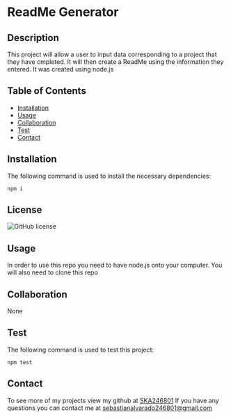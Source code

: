 # ReadMe Generator
  ## Description
  This project will allow a user to input data corresponding to a project that they have cmpleted. It will then create a ReadMe using the information they entered. It was created using node.js

  ## Table of Contents
  * [Installation](#installation)
  * [Usage](#usage)
  * [Collaboration](#Collaboration)
  * [Test](#test)
  * [Contact](#contact)

  ## Installation
  The following command is used to install the necessary dependencies:

  ```
  npm i
  ```

  ## License
  ![GitHub license](https://img.shields.io/badge/license-MIT-blue.svg)
  
  ## Usage
  In order to use this repo you need to have node.js onto your computer. You will also need to clone this repo

  ## Collaboration
  None

  ## Test
  The following command is used to test this project:

  ```
  npm test
  ```

  ## Contact
  To see more of my projects view my github at [SKA246801](https://github.com/SKA246801)
  If you have any questions you can contact me at sebastianalvarado246801@gmail.com
